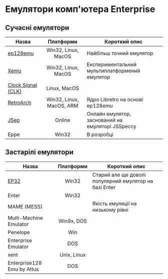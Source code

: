 # Емулятори комп'ютера Enterprise

## Сучасні емулятори

|Назва|Платформи|Короткий опис|
|--|:--:|--|
|[ep128emu](em-ep128emu.md)|Win32, Linux, MacOS|Найбільш точний емулятор
|[Xemu](em-xemu.md)|Win32, Linux, MacOS|Експериментальний мультиплатформений емулятор
|[Clock Signal (CLK)](em-clk.md)|Linux, MacOS|
|[RetroArch](em-retroarch.md)|Win32, Linux, MacOS, ARM|Ядро Libretro на основі ep128emu
|[JSep](em-jsep.md)|Online|Онлайн емулятор, заснований на емуляторі JSSpeccy
|Eppe|Win32|В розробці

## Застарілі емулятори

|Назва|Платформи|Короткий опис|
|--|:--:|--|
|[EP32](em-ep32.md)|Win32|Старий але ще доволі популярний емулятор на базі Enter
|Enter|Win32|
|MAME (MESS)||Якість емуляції на низькому рівні
|Multi-Machine Emulator|Win9x, DOS|
|Penelope|Win|
|Enterprise Emulator|DOS|
|xent|Unix, Linux|
|Enterprise128 Emu by Attus|DOS|

